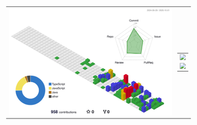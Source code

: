 <table>
  <tr>
    <td>
      <img src="https://raw.githubusercontent.com/ihyeeun/ihyeeun/main/profile-3d-contrib/profile-gitblock.svg" width="1000"/>
    </td>
    <td>
      <table>
        <tr>
          <td>
            <a href="https://www.gitanimals.org/en_US?utm_medium=image&utm_source=ihyeeun&utm_content=line">
              <img
                src="https://render.gitanimals.org/lines/ihyeeun?pet-id=747420578198293754"
                width="300"
              />
            </a>
          </td>
        </tr>
        <tr>
          <td>          
            <a href="https://www.gitanimals.org/en_US?utm_medium=image&utm_source=ihyeeun&utm_content=farm">
              <img
                src="https://render.gitanimals.org/farms/ihyeeun"
                width="300"
              />
            </a>
          </td>
        </tr>
      </table>
    </td>
  </tr>
</table>
